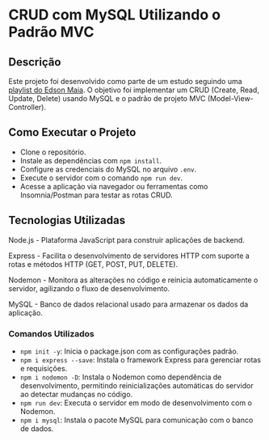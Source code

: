# CRUD com MySQL Utilizando o Padrão MVC
## Descrição
Este projeto foi desenvolvido como parte de um estudo seguindo uma [playlist do Edson Maia](https://www.youtube.com/playlist?list=PLnex8IkmReXwCyR-cGkyy8tCVAW7fGZow). O objetivo foi implementar um CRUD (Create, Read, Update, Delete) usando MySQL e o padrão de projeto MVC (Model-View-Controller).

## Como Executar o Projeto
- Clone o repositório.
- Instale as dependências com `npm install`.
- Configure as credenciais do MySQL no arquivo `.env`.
- Execute o servidor com o comando `npm run dev`.
- Acesse a aplicação via navegador ou ferramentas como Insomnia/Postman para testar as rotas CRUD.

## Tecnologias Utilizadas
Node.js - Plataforma JavaScript para construir aplicações de backend.

Express - Facilita o desenvolvimento de servidores HTTP com suporte a rotas e métodos HTTP (GET, POST, PUT, DELETE).

Nodemon - Monitora as alterações no código e reinicia automaticamente o servidor, agilizando o fluxo de desenvolvimento.

MySQL - Banco de dados relacional usado para armazenar os dados da aplicação.

### Comandos Utilizados
- `npm init -y`: Inicia o package.json com as configurações padrão.
- `npm i express --save`: Instala o framework Express para gerenciar rotas e requisições.
- `npm i nodemon -D`: Instala o Nodemon como dependência de desenvolvimento, permitindo reinicializações automáticas do servidor ao detectar mudanças no código.
- `npm run dev`: Executa o servidor em modo de desenvolvimento com o Nodemon.
- `npm i mysql`: Instala o pacote MySQL para comunicação com o banco de dados.

